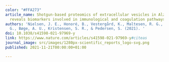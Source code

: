 ```yaml
---
color: "#FFA273"
article_name: Shotgun-based proteomics of extracellular vesicles in Alzheimer’s disease
  reveals biomarkers involved in immunological and coagulation pathways
authors: 'Nielsen, J. E., Honoré, B., Vestergård, K., Maltesen, R. G., Christiansen,
  G., Bøge, A. U., Kristensen, S. R., & Pedersen, S. (2021). '
doi: 10.1038/s41598-021-97969-y
link: https://www.nature.com/articles/s41598-021-97969-y#citeas
journal_image: src/images/1280px-scientific_reports_logo-svg.png
published: 2021-11-21T00:00:00+01:00

---
```

